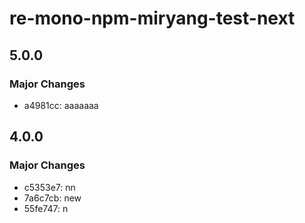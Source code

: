 # re-mono-npm-miryang-test-next

## 5.0.0

### Major Changes

- a4981cc: aaaaaaa

## 4.0.0

### Major Changes

- c5353e7: nn
- 7a6c7cb: new
- 55fe747: n
